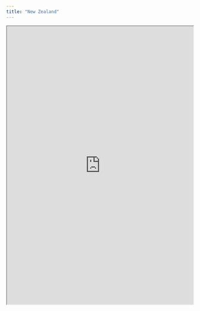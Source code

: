 ```yaml
---
title: "New Zealand"
---
```




<iframe height="750" width="100%" src="https://ewelton.github.io/ktest/wiki.html#New%20Zealand"></iframe>
